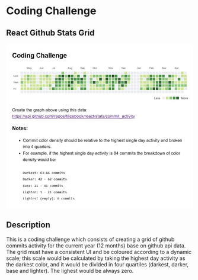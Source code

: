 # Coding Challenge

## React Github Stats Grid

![Grid UI](./src/assets//1724758901703.jfif)

## Description

This is a coding challenge which consists of creating a grid of github commits activity for the current year (12 months) base on github api data. The grid must have a consistent UI and be coloured according to a dynamic scale; this scale would be calculated by taking the highest day activity as the darkest color, and it would be divided in four quartiles (darkest, darker, base and lighter). The lighest would be always zero.
